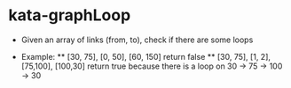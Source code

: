 # kata-graphLoop
* Given an array of links (from, to), check if there are some loops

* Example:
** [30, 75], [0, 50], [60, 150] return false
** [30, 75], [1, 2], [75,100], [100,30] return true  because there is a loop on 30 -> 75 -> 100 -> 30 
